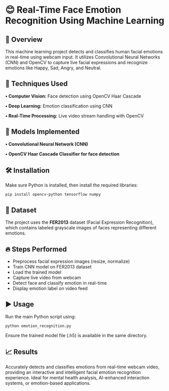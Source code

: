 <h1>😊 Real-Time Face Emotion Recognition Using Machine Learning</h1>

<h2>📌 Overview</h2>
<p>This machine learning project detects and classifies human facial emotions in real-time using webcam input. It utilizes Convolutional Neural Networks (CNN) and OpenCV to capture live facial expressions and recognize emotions like Happy, Sad, Angry, and Neutral.</p>

<h2><strong>🧠 Techniques Used</strong></h2>
<p><strong>• Computer Vision:</strong> Face detection using OpenCV Haar Cascade</p>
<p><strong>• Deep Learning:</strong> Emotion classification using CNN</p>
<p><strong>• Real-Time Processing:</strong> Live video stream handling with OpenCV</p>

<h2><strong>🚀 Models Implemented</strong></h2>
<p><strong>• Convolutional Neural Network (CNN)</strong></p>
<p><strong>• OpenCV Haar Cascade Classifier for face detection</strong></p>

<h2>🛠 Installation</h2>
<p>Make sure Python is installed, then install the required libraries:</p>
<code>pip install opencv-python tensorflow numpy</code>

<h2>📂 Dataset</h2>
<p>The project uses the <strong>FER2013</strong> dataset (Facial Expression Recognition), which contains labeled grayscale images of faces representing different emotions.</p>

<h2>🔥 Steps Performed</h2>
<ul>
    <li>Preprocess facial expression images (resize, normalize)</li>
    <li>Train CNN model on FER2013 dataset</li>
    <li>Load the trained model</li>
    <li>Capture live video from webcam</li>
    <li>Detect face and classify emotion in real-time</li>
    <li>Display emotion label on video feed</li>
</ul>

<h2>▶ Usage</h2>
<p>Run the main Python script using:</p>
<code>python emotion_recognition.py</code>
<p>Ensure the trained model file (.h5) is available in the same directory.</p>

<h2>📈 Results</h2>
<p>Accurately detects and classifies emotions from real-time webcam video, providing an interactive and intelligent facial emotion recognition experience. Ideal for mental health analysis, AI-enhanced interaction systems, or emotion-based applications.</p>

